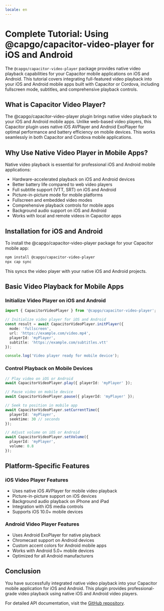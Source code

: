 ```yaml
---
locale: en
---
```


# Complete Tutorial: Using @capgo/capacitor-video-player for iOS and Android

The `@capgo/capacitor-video-player` package provides native video playback capabilities for your Capacitor mobile applications on iOS and Android. This tutorial covers integrating full-featured video playback into your iOS and Android mobile apps built with Capacitor or Cordova, including fullscreen mode, subtitles, and comprehensive playback controls.

## What is Capacitor Video Player?

The @capgo/capacitor-video-player plugin brings native video playback to your iOS and Android mobile apps. Unlike web-based video players, this Capacitor plugin uses native iOS AVPlayer and Android ExoPlayer for optimal performance and battery efficiency on mobile devices. This works seamlessly in both Capacitor and Cordova mobile applications.

## Why Use Native Video Player in Mobile Apps?

Native video playback is essential for professional iOS and Android mobile applications:

- Hardware-accelerated playback on iOS and Android devices
- Better battery life compared to web video players
- Full subtitle support (VTT, SRT) on iOS and Android
- Picture-in-picture mode for mobile platforms
- Fullscreen and embedded video modes
- Comprehensive playback controls for mobile apps
- Background audio support on iOS and Android
- Works with local and remote videos in Capacitor apps

## Installation for iOS and Android

To install the @capgo/capacitor-video-player package for your Capacitor mobile app:

```bash
npm install @capgo/capacitor-video-player
npx cap sync
```

This syncs the video player with your native iOS and Android projects.

## Basic Video Playback for Mobile Apps

### Initialize Video Player on iOS and Android

```typescript
import { CapacitorVideoPlayer } from '@capgo/capacitor-video-player';

// Initialize video player for iOS and Android
const result = await CapacitorVideoPlayer.initPlayer({
  mode: 'fullscreen',
  url: 'https://example.com/video.mp4',
  playerId: 'myPlayer',
  subtitle: 'https://example.com/subtitles.vtt'
});

console.log('Video player ready for mobile device');
```

### Control Playback on Mobile Devices

```typescript
// Play video on iOS or Android
await CapacitorVideoPlayer.play({ playerId: 'myPlayer' });

// Pause video on mobile device
await CapacitorVideoPlayer.pause({ playerId: 'myPlayer' });

// Seek to position in mobile app
await CapacitorVideoPlayer.setCurrentTime({
  playerId: 'myPlayer',
  seektime: 30 // seconds
});

// Adjust volume on iOS or Android
await CapacitorVideoPlayer.setVolume({
  playerId: 'myPlayer',
  volume: 0.8
});
```

## Platform-Specific Features

### iOS Video Player Features

- Uses native iOS AVPlayer for mobile video playback
- Picture-in-picture support on iOS devices
- Background audio playback on iPhone and iPad
- Integration with iOS media controls
- Supports iOS 10.0+ mobile devices

### Android Video Player Features

- Uses Android ExoPlayer for native playback
- Chromecast support on Android devices
- Custom accent colors for Android mobile apps
- Works with Android 5.0+ mobile devices
- Optimized for all Android manufacturers

## Conclusion

You have successfully integrated native video playback into your Capacitor mobile application for iOS and Android. This plugin provides professional-grade video playback using native iOS and Android video players.

For detailed API documentation, visit the [GitHub repository](https://github.com/Cap-go/capacitor-video-player).
